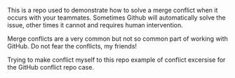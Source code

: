 This is a repo used to demonstrate how to solve a merge conflict when it occurs with your teammates. Sometimes Github will automatically solve the issue, other times it cannot and requires human intervention.

Merge conflicts are a very common but not so common part of working with GitHub. Do not fear the conflicts, my friends!

Trying to make conflict myself to this repo example of conflict excersise for the GitHub conflict repo case.